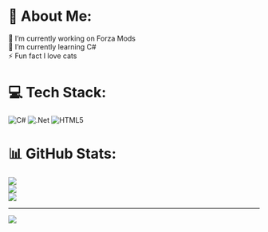 # 💫 About Me:
🔭 I’m currently working on Forza Mods<br>🌱 I’m currently learning C#<br>⚡ Fun fact I love cats


# 💻 Tech Stack:
![C#](https://img.shields.io/badge/c%23-%23239120.svg?style=for-the-badge&logo=c-sharp&logoColor=white) ![.Net](https://img.shields.io/badge/.NET-5C2D91?style=for-the-badge&logo=.net&logoColor=white) ![HTML5](https://img.shields.io/badge/html5-%23E34F26.svg?style=for-the-badge&logo=html5&logoColor=white)
# 📊 GitHub Stats:
![](https://github-readme-stats.vercel.app/api?username=szaaamerik&theme=nord&hide_border=false&include_all_commits=true&count_private=true)<br/>
![](https://github-readme-streak-stats.herokuapp.com/?user=szaaamerik&theme=nord&hide_border=false)<br/>
![](https://github-readme-stats.vercel.app/api/top-langs/?username=szaaamerik&theme=nord&hide_border=false&include_all_commits=true&count_private=true&layout=compact)

---
[![](https://visitcount.itsvg.in/api?id=szaaamerik&icon=0&color=0)](https://visitcount.itsvg.in)
